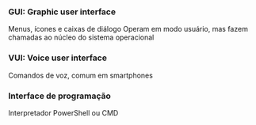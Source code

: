 ### GUI: Graphic user interface
Menus, ícones e caixas de diálogo 
	Operam em modo usuário, mas fazem chamadas ao núcleo do sistema operacional
### VUI: Voice user interface
Comandos de voz, comum em smartphones
### Interface de programação
Interpretador PowerShell ou CMD
